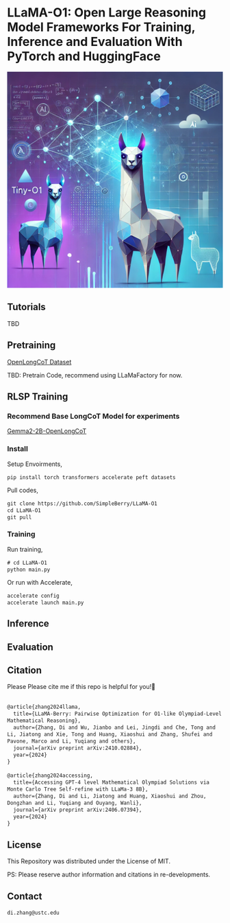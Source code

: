 # LLaMA-O1: Open Large Reasoning Model Frameworks For Training, Inference and Evaluation With PyTorch and HuggingFace
![alt text](image.png)
## Tutorials
TBD

## Pretraining
[OpenLongCoT Dataset](https://huggingface.co/datasets/qq8933/OpenLongCoT-Pretrain)

TBD: Pretrain Code, recommend using LLaMaFactory for now.
## RLSP Training

### Recommend Base LongCoT Model for experiments

[Gemma2-2B-OpenLongCoT](https://huggingface.co/qq8933/OpenLongCoT-Base-Gemma2-2B)

### Install
Setup Envoirments,

```
pip install torch transformers accelerate peft datasets 
```
Pull codes,
```
git clone https://github.com/SimpleBerry/LLaMA-O1
cd LLaMA-O1
git pull
```

### Training
Run training,
```
# cd LLaMA-O1
python main.py
```
Or run with Accelerate,
```
accelerate config
accelerate launch main.py
```


## Inference 

## Evaluation

## Citation
Please Please cite me if this repo is helpful for you!🥰
```

@article{zhang2024llama,
  title={LLaMA-Berry: Pairwise Optimization for O1-like Olympiad-Level Mathematical Reasoning},
  author={Zhang, Di and Wu, Jianbo and Lei, Jingdi and Che, Tong and Li, Jiatong and Xie, Tong and Huang, Xiaoshui and Zhang, Shufei and Pavone, Marco and Li, Yuqiang and others},
  journal={arXiv preprint arXiv:2410.02884},
  year={2024}
}

@article{zhang2024accessing,
  title={Accessing GPT-4 level Mathematical Olympiad Solutions via Monte Carlo Tree Self-refine with LLaMa-3 8B},
  author={Zhang, Di and Li, Jiatong and Huang, Xiaoshui and Zhou, Dongzhan and Li, Yuqiang and Ouyang, Wanli},
  journal={arXiv preprint arXiv:2406.07394},
  year={2024}
}

```
## License
This Repository was distributed under the License of MIT.

PS: Please reserve author information and citations in re-developments.

## Contact
```
di.zhang@ustc.edu
```